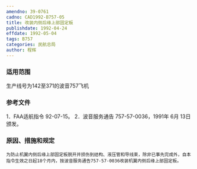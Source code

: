 ```yaml
---
amendno: 39-0761
cadno: CAD1992-B757-05
title: 改装内侧后缘上部固定板
publishdate: 1992-04-24
effdate: 1992-05-04
tags: B757
categories: 民航总局
author: 程辉
---
```


### 适用范围 
生产线号为142至371的波音757飞机

<!--more-->
### 参考文件
1．FAA适航指令 92-07-15。
 2．波音服务通告 757-57-0036，1991年 6月 13日颁发。

### 原因、措施和规定 
    为防止机翼内侧后缘上部固定板脱开并损伤到结构、液压管和导线束，除非已事先完成外，自本指令生效之日起18个月内，按波音服务通告757-57-0036改装机翼内侧后缘上部固定板。
